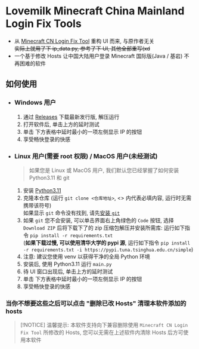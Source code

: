 # Lovemilk Minecraft China Mainland Login Fix Tools
* 从 [Minecraft CN Login Fix Tool](https://github.com/SkyDynamic/MinecraftCNLoginFixTool) 重构 UI 而来, 与原作者无关 <br>
~~实际上就用了下 ip_data.py, 参考了下 UI, 其他全部重写(xd~~
* 一个基于修改 Hosts 让中国大陆用户登录 Minecraft 国际版(Java / 基岩) 不再困难的软件


## 如何使用
* ### Windows 用户
  1. 通过 [Releases](/../../releases) 下载最新发行版, 解压运行
  2. 打开软件后, 单击上方的延时测试
  3. 单击 下方表格中延时最小的一项左侧显示 IP 的按钮
  4. 享受畅快登录的快感
* ### Linux 用户(需要 root 权限) / MacOS 用户(未经测试)
  > 如果您是 Linux 或 MacOS 用户, 我们默认您已经掌握了如何安装 Python3.11 和 git
  1. 安装 [Python3.11](https://www.python.org/downloads/release/python-311/)
  2. 克隆本仓库 (运行 `git clone <仓库地址>`, <> 内代表必填内容, 运行时无需携带该符号) <br>
  如果显示 `git` 命令没有找到, 请先[安装 `git`](https://git-scm.com/)
  1. 如果 `git` 您不会安装, 可以单击界面右上角绿色的 `Code` 按钮, 选择 `Download ZIP` 后将下载下了的 zip 压缩包解压并安装所需库: 运行如下指令 `pip install -r requirements.txt` <br>
  (**如果下载过慢, 可以使用清华大学的 pypi 源**, 运行如下指令 `pip install -r requirements.txt -i https://pypi.tuna.tsinghua.edu.cn/simple`)
  2. 注意: 建议您使用 venv 以获得干净的全局 Python 环境
  3. 安装后, 使用 Python3.11 运行 `main.py`
  4. 待 UI 窗口出现后, 单击上方的延时测试
  5. 单击 下方表格中延时最小的一项左侧显示 IP 的按钮
  6. 享受畅快登录的快感

### 当你不想要这些之后可以点击 "删除已改 Hosts" 清理本软件添加的hosts

> [!NOTICE]
> 温馨提示: 本软件支持向下兼容删除使用 `Minecraft CN Login Fix Tool` 所修改的 Hosts, 您可以无需在上述软件内清除 Hosts 后方可使用本软件
